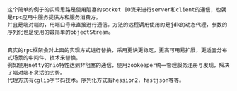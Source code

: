 #####
    这个简单的例子的实现思路是使用阻塞的socket IO流来进行server和client的通信，也就是rpc应用中服务提供方和服务消费方。
    并且是端对端的，用端口号来直接进行通信。方法的远程调用使用的是jdk的动态代理，参数的序列化也是使用的最简单的objectStream。
#####
    真实的rpc框架会对上面的实现方式进行替换，采用更快更稳定，更高可用易扩展，更适宜分布式场景的中间件，技术来替换。
    例如使用netty的nio特性达到非阻塞的通信，使用zookeeper统一管理服务注册与发现，解决了端对端不灵活的劣势。
    代理方式有cglib字节码技术。序列化方式有hession2，fastjson等等。